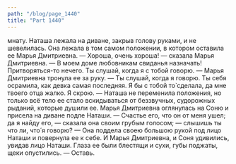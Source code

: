 ```yaml
---
path: "/blog/page_1440"
title: "Part 1440"
---
```


мнату. Наташа лежала на диване, закрыв голову руками, и не шевелилась. Она лежала в том самом положении, в котором оставила ее Марья Дмитриевна.
— Хороша, очень хороша! — сказала Марья Дмитриевна. — В моем доме любовникам свиданья назначать! Притворяться-то нечего. Ты слушай, когда я с тобой говорю. — Марья Дмитриевна тронула ее за руку. — Ты слушай, когда я говорю. Ты себя осрамила, как девка самая последняя. Я бы с тобой то̀ сделала, да мне твоего отца жалко. Я скрою. — Наташа не переменила положения, но только всё тело ее стало вскидываться от беззвучных, судорожных рыданий, которые душили ее. Марья Дмитриевна оглянулась на Соню и присела на диване подле Наташи.
— Счастье его, что он от меня ушел; да я найду его, — сказала она своим грубым голосом; — слышишь ты что ли, что́ я говорю? — Она поддела своею большою рукой под лицо Наташи и повернула ее к себе. И Марья Дмитриевна, и Соня удивились, увидав лицо Наташи. Глаза ее были блестящи и сухи, губы поджаты, щеки опустились.
— Оставь.
